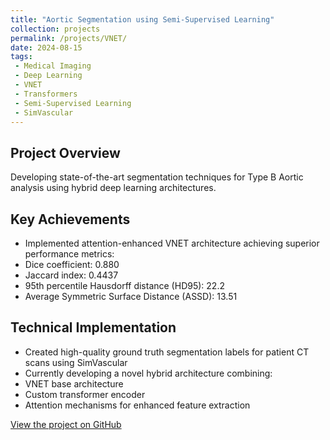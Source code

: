 ```yaml
---
title: "Aortic Segmentation using Semi-Supervised Learning"
collection: projects
permalink: /projects/VNET/
date: 2024-08-15
tags:
 - Medical Imaging
 - Deep Learning
 - VNET
 - Transformers
 - Semi-Supervised Learning
 - SimVascular
---
```


## Project Overview
Developing state-of-the-art segmentation techniques for Type B Aortic analysis using hybrid deep learning architectures.

## Key Achievements
- Implemented attention-enhanced VNET architecture achieving superior performance metrics:
 - Dice coefficient: 0.880
 - Jaccard index: 0.4437
 - 95th percentile Hausdorff distance (HD95): 22.2
 - Average Symmetric Surface Distance (ASSD): 13.51

## Technical Implementation
- Created high-quality ground truth segmentation labels for patient CT scans using SimVascular
- Currently developing a novel hybrid architecture combining:
 - VNET base architecture
 - Custom transformer encoder
 - Attention mechanisms for enhanced feature extraction

[View the project on GitHub](https://github.com/Iaryan-21/VNET_AMC)